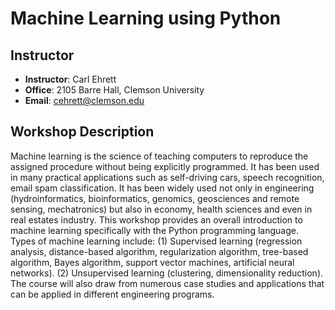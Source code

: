 # Machine Learning using Python 

## Instructor
- **Instructor**: Carl Ehrett
- **Office**: 2105 Barre Hall, Clemson University
- **Email**: cehrett@clemson.edu

## Workshop Description
Machine learning is the science of teaching computers to reproduce the assigned 
procedure without being explicitly programmed. It has been used in many practical 
applications such as self-driving cars, speech recognition, email spam classification. 
It has been widely used not only in engineering (hydroinformatics, bioinformatics, 
genomics, geosciences and remote sensing, mechatronics) but also in economy, health 
sciences and even in real estates industry. This workshop provides an overall 
introduction to machine learning specifically with the Python programming language. 
Types of machine learning include: (1) Supervised 
learning (regression analysis, distance-based algorithm, regularization algorithm, 
tree-based algorithm, Bayes algorithm, support vector machines, artificial neural 
networks). (2) Unsupervised learning (clustering, dimensionality reduction). The 
course will also draw from numerous case studies and applications that can be 
applied in different engineering programs.

